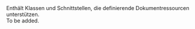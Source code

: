 <Namespace Name="Microsoft.Azure.Documents">
  <Docs>
    <summary>Enthält Klassen und Schnittstellen, die definierende Dokumentressourcen unterstützen.</summary> 
    <remarks>To be added.</remarks>
  </Docs>
</Namespace>
